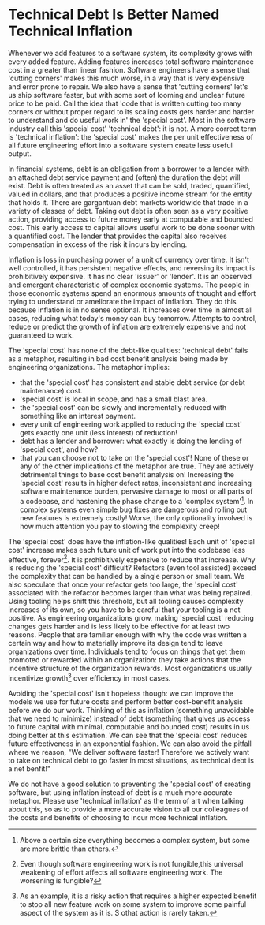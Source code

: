 # Technical Debt Is Better Named Technical Inflation

  Whenever we add features to a software system, its complexity grows with every added feature.  Adding features increases total software maintenance cost in a greater than linear fashion.  Software engineers have a sense that 'cutting corners' makes this much worse, in a way that is very expensive and error prone to repair. We also have a sense that 'cutting corners' let's us ship software faster, but with some sort of looming and unclear future price to be paid. Call the idea that 'code that is written cutting too many corners or without proper regard to its scaling costs gets harder and harder to understand and do useful work in' the 'special cost'.  Most in the software industry call this 'special cost' 'technical debt': it is not.  A more correct term is 'technical inflation': the 'special cost' makes the per unit effectiveness of all future engineering effort into a software system create less useful output.

  In financial systems, debt is an obligation from a borrower to a lender with an attached debt service payment and (often) the duration the debt will exist. Debt is often treated as an asset that can be sold, traded, quantified, valued in dollars, and that produces a positive income stream for the entity that holds it.  There are gargantuan debt markets worldwide that trade in a variety of classes of debt.  Taking out debt is often seen as a very positive action, providing access to future money early at computable and bounded cost. This early access to capital allows useful work to be done sooner with a quantified cost. The lender that provides the capital also receives compensation in excess of the risk it incurs by lending.

Inflation is loss in purchasing power of a unit of currency over time.   It isn't well controlled, it has persistent negative effects, and reversing its impact is prohibitively expensive.  It has no clear 'issuer' or 'lender'.  It is an observed and emergent characteristic of complex economic systems.  The people in those economic systems spend an enormous amounts of thought and effort trying to understand or ameliorate the impact of inflation.  They do this because inflation is in no sense optional.  It increases over time in almost all cases, reducing what today's money can buy tomorrow.  Attempts to control, reduce or predict the growth of inflation are extremely expensive and not guaranteed to work.

The 'special cost' has none of the debt-like qualities: 'technical debt' fails as a metaphor, resulting in bad cost benefit analysis being made by engineering organizations. The metaphor implies:
  * that the 'special cost' has consistent and stable debt service (or debt maintenance) cost.
  * 'special cost' is local in scope, and has a small blast area.
  * the 'special cost' can be slowly and incrementally reduced with something like an interest payment. 
  * every unit of engineering work applied to reducing the 'special cost' gets exactly one unit (less interest) of reduction!
  * debt has a lender and borrower: what exactly is doing the lending of 'special cost', and how?
  * that you can choose not to take on the 'special cost'!
None of these or any of the other implications of the metaphor are true. They are actively detrimental things to base cost benefit analysis on! Increasing the 'special cost' results in higher defect rates, inconsistent and increasing software maintenance burden, pervasive damage to most or all parts of a codebase, and hastening the phase change to a 'complex system'[^1].  In complex systems even simple bug fixes are dangerous and rolling out new features is extremely costly! Worse, the only optionality involved is how much attention you pay to slowing the complexity creep!

 The 'special cost' does have the inflation-like qualities! Each unit of 'special cost' increase makes each future unit of work put into the codebase less effective, forever[^2]. It is prohibitively expensive to reduce that increase.  Why is reducing the 'special cost' difficult? Refactors (even tool assisted) exceed the complexity that can be handled by a single person or small team.  We also speculate that once your refactor gets too large, the 'special cost' associated with the refactor becomes larger than what was being repaired.  Using tooling helps shift this threshold, but all tooling causes complexity increases of its own, so you have to be careful that your tooling is a net positive. As engineering organizations grow, making 'special cost' reducing changes gets harder and is less likely to be effective for at least two reasons.  People that are familiar enough with why the code was written a certain way and how to materially improve its design tend to leave organizations over time.  Individuals tend to focus on things that get them promoted or rewarded within an organization: they take actions that the incentive structure of the organization rewards. Most organizations usually incentivize growth[^3] over efficiency in most cases.

Avoiding the 'special cost' isn't hopeless though: we can improve the models we use for future costs and perform better cost-benefit analysis before we do our work.  Thinking of this as inflation (something unavoidable that we need to minimize) instead of debt (something that gives us access to future capital with minimal, computable and bounded cost) results in us doing better at this estimation.  We can see that the 'special cost' reduces future effectiveness in an exponential fashion. We can also avoid the pitfall where we reason, "We deliver software faster! Therefore we actively want to take on technical debt to go faster in most situations, as technical debt is a net benfit!"

We do not have a good solution to preventing the 'special cost' of creating software, but using inflation instead of debt is a much more accurate metaphor. Please use 'technical inflation' as the term of art when talking about this, so as to provide a more accurate vision to all our colleagues of the costs and benefits of choosing to incur more technical inflation.

[^1]: Above a certain size everything becomes a complex system, but some are more brittle than others.
[^2]: Even though software engineering work is not fungible,this universal weakening of effort affects all software engineering work.  The worsening is fungible?
[^3]: As an example, it is a risky action that requires a higher expected benefit to stop all new feature work on some system to improve some painful aspect of the system as it is.  S othat action is rarely taken.
